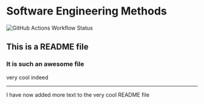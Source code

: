 # Software Engineering Methods
![GitHub Actions Workflow Status](https://img.shields.io/github/actions/workflow/status/AletheiaXVI/sem/main.yml?branch=develop)

## This is a README file

### It is such an awesome file
very cool indeed

---
I have now added more text to the very cool README file